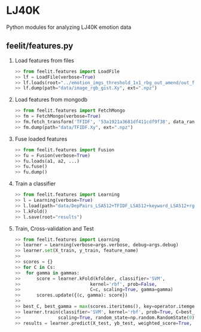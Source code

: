 LJ40K
=====

Python modules for analyzing LJ40K emotion data


## feelit/features.py

1. Load features from files

	```python
	>> from feelit.features import LoadFile
	>> lf = LoadFile(verbose=True)
	>> lf.loads(root="../emotion_imgs_threshold_1x1_rbg_out_amend/out_f1", data_range=800)
	>> lf.dump(path="data/image_rgb_gist.Xy", ext=".npz")
	```
2. Load features from mongodb

	```python
	>> from feelit.features import FetchMongo
	>> fm = FetchMongo(verbose=True)
	>> fm.fetch_transform('TFIDF', '53a1921a3681df411cdf9f38', data_range=800)
	>> fm.dump(path="data/TFIDF.Xy", ext=".npz")
	```

3. Fuse loaded features

	```python
	>> from feelit.features import Fusion
	>> fu = Fusion(verbose=True)
	>> fu.loads(a1, a2, ...)
	>> fu.fuse()
	>> fu.dump()
	```
4. Train a classifier

	```python
	>> from feelit.features import Learning
	>> l = Learning(verbose=True)
	>> l.load(path="data/DepPairs_LSA512+TFIDF_LSA512+keyword_LSA512+rgba_gist+rgba_phog.Xy.npz")
	>> l.kFold()
	>> l.save(root="results")
	```
5. Train, Cross-validation and Test

	```python
	>> from feelit.features import Learning
	>> learner = Learning(verbose=args.verbose, debug=args.debug) 
    >> learner.set(X_train, y_train, feature_name)
    >>
    >> scores = {}
    >> for C in Cs:
    >> 	for gamma in gammas:
    >> 		score = learner.kFold(kfolder, classifier='SVM', 
    >>							kernel='rbf', prob=False, 
    >>							C=c, scaling=True, gamma=gamma)
    >>		scores.update({(c, gamma): score})
    >>
	>> best_C, best_gamma = max(scores.iteritems(), key=operator.itemgetter(1))[0]
	>> learner.train(classifier='SVM', kernel='rbf', prob=True, C=best_C, gamma=best_gamma, 
	>>				scaling=True, random_state=np.random.RandomState(0))
	>> results = learner.predict(X_test, yb_test, weighted_score=True, X_predict_prob=True, auc=True)
	```

